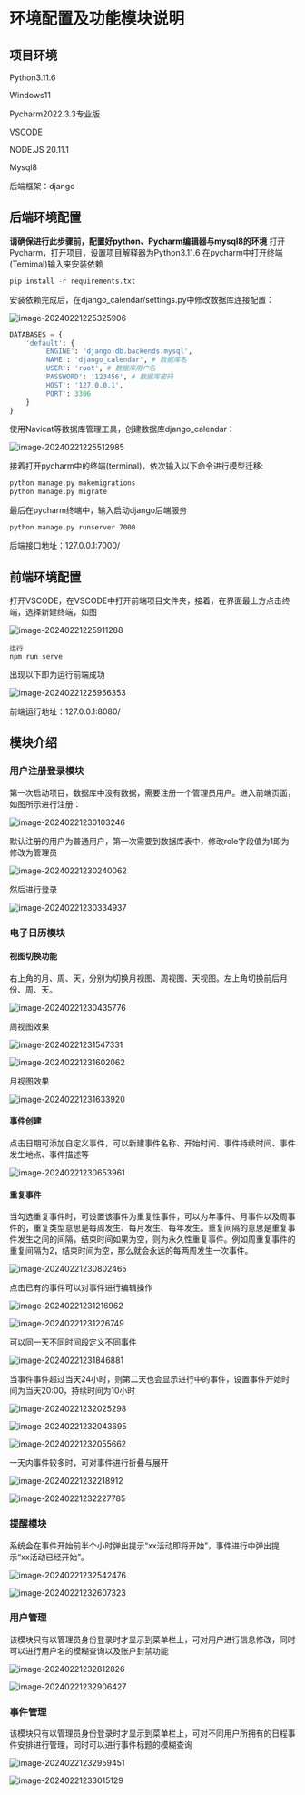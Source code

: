 # 环境配置及功能模块说明

## 项目环境

Python3.11.6

Windows11

Pycharm2022.3.3专业版

VSCODE

NODE.JS 20.11.1

Mysql8

后端框架：django

## 后端环境配置

**请确保进行此步骤前，配置好python、Pycharm编辑器与mysql8的环境**
打开Pycharm，打开项目，设置项目解释器为Python3.11.6
在pycharm中打开终端(Ternimal)输入来安装依赖

```python
pip install -r requirements.txt
```

安装依赖完成后，在django_calendar/settings.py中修改数据库连接配置：

![image-20240221225325906](http://sapic.lyh27.top/static/upload/admin/image-20240221225325906.png)

```python
DATABASES = {
    'default': {
        'ENGINE': 'django.db.backends.mysql',
        'NAME': 'django_calendar', # 数据库名
        'USER': 'root', # 数据库用户名
        'PASSWORD': '123456', # 数据库密码
        'HOST': '127.0.0.1',
        'PORT': 3306
    }
}
```

使用Navicat等数据库管理工具，创建数据库django_calendar：

![image-20240221225512985](http://sapic.lyh27.top/static/upload/admin/image-20240221225512985.png)

接着打开pycharm中的终端(terminal)，依次输入以下命令进行模型迁移:

```cmd
python manage.py makemigrations
python manage.py migrate
```

最后在pycharm终端中，输入启动django后端服务

```
python manage.py runserver 7000
```

后端接口地址：127.0.0.1:7000/

## 前端环境配置

打开VSCODE，在VSCODE中打开前端项目文件夹，接着，在界面最上方点击终端，选择新建终端，如图

![image-20240221225911288](http://sapic.lyh27.top/static/upload/admin/image-20240221225911288.png)

```shell
运行
npm run serve
```

出现以下即为运行前端成功

![image-20240221225956353](http://sapic.lyh27.top/static/upload/admin/image-20240221225956353.png)

前端运行地址：127.0.0.1:8080/

## 模块介绍

### 用户注册登录模块

第一次启动项目，数据库中没有数据，需要注册一个管理员用户。进入前端页面，如图所示进行注册：

![image-20240221230103246](http://sapic.lyh27.top/static/upload/admin/image-20240221230103246.png)

默认注册的用户为普通用户，第一次需要到数据库表中，修改role字段值为1即为修改为管理员

![image-20240221230240062](http://sapic.lyh27.top/static/upload/admin/image-20240221230240062.png)

然后进行登录

![image-20240221230334937](http://sapic.lyh27.top/static/upload/admin/image-20240221230334937.png)

### 电子日历模块

#### 视图切换功能

右上角的月、周、天，分别为切换月视图、周视图、天视图。左上角切换前后月份、周、天。

![image-20240221230435776](http://sapic.lyh27.top/static/upload/admin/image-20240221230435776.png)

周视图效果

![image-20240221231547331](http://sapic.lyh27.top/static/upload/admin/image-20240221231547331.png)

![image-20240221231602062](http://sapic.lyh27.top/static/upload/admin/image-20240221231602062.png)

月视图效果

![image-20240221231633920](http://sapic.lyh27.top/static/upload/admin/image-20240221231633920.png)

#### 事件创建

点击日期可添加自定义事件，可以新建事件名称、开始时间、事件持续时间、事件发生地点、事件描述等

![image-20240221230653961](http://sapic.lyh27.top/static/upload/admin/image-20240221230653961.png)

#### 重复事件

当勾选重复事件时，可设置该事件为重复性事件，可以为年事件、月事件以及周事件的，重复类型意思是每周发生、每月发生、每年发生。重复间隔的意思是重复事件发生之间的间隔，结束时间如果为空，则为永久性重复事件。例如周重复事件的重复间隔为2，结束时间为空，那么就会永远的每两周发生一次事件。

![image-20240221230802465](http://sapic.lyh27.top/static/upload/admin/image-20240221230802465.png)

点击已有的事件可以对事件进行编辑操作

![image-20240221231216962](http://sapic.lyh27.top/static/upload/admin/image-20240221231216962.png)

![image-20240221231226749](http://sapic.lyh27.top/static/upload/admin/image-20240221231226749.png)

可以同一天不同时间段定义不同事件

![image-20240221231846881](http://sapic.lyh27.top/static/upload/admin/image-20240221231846881.png)

当事件事件超过当天24小时，则第二天也会显示进行中的事件，设置事件开始时间为当天20:00，持续时间为10小时

![image-20240221232025298](http://sapic.lyh27.top/static/upload/admin/image-20240221232025298.png)

![image-20240221232043695](http://sapic.lyh27.top/static/upload/admin/image-20240221232043695.png)

![image-20240221232055662](http://sapic.lyh27.top/static/upload/admin/image-20240221232055662.png)

一天内事件较多时，可对事件进行折叠与展开

![image-20240221232218912](http://sapic.lyh27.top/static/upload/admin/image-20240221232218912.png)

![image-20240221232227785](http://sapic.lyh27.top/static/upload/admin/image-20240221232227785.png)

### 提醒模块

系统会在事件开始前半个小时弹出提示“xx活动即将开始”，事件进行中弹出提示“xx活动已经开始”。

![image-20240221232542476](http://sapic.lyh27.top/static/upload/admin/image-20240221232542476.png)

![image-20240221232607323](http://sapic.lyh27.top/static/upload/admin/image-20240221232607323.png)

### 用户管理

该模块只有以管理员身份登录时才显示到菜单栏上，可对用户进行信息修改，同时可以进行用户名的模糊查询以及账户封禁功能

![image-20240221232812826](http://sapic.lyh27.top/static/upload/admin/image-20240221232812826.png)

![image-20240221232906427](http://sapic.lyh27.top/static/upload/admin/image-20240221232906427.png)

### 事件管理

该模块只有以管理员身份登录时才显示到菜单栏上，可对不同用户所拥有的日程事件安排进行管理，同时可以进行事件标题的模糊查询

![image-20240221232959451](http://sapic.lyh27.top/static/upload/admin/image-20240221232959451.png)

![image-20240221233015129](http://sapic.lyh27.top/static/upload/admin/image-20240221233015129.png)
